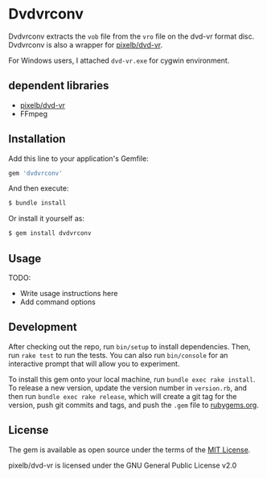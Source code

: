 # Dvdvrconv

  
Dvdvrconv extracts the `vob` file from the `vro` file on the dvd-vr format disc.
Dvdvrconv is also a wrapper for [pixelb/dvd-vr](https://github.com/pixelb/dvd-vr/).

For Windows users, I attached `dvd-vr.exe` for cygwin environment.

## dependent libraries

*  [pixelb/dvd-vr](https://github.com/pixelb/dvd-vr/)
*  FFmpeg

## Installation

Add this line to your application's Gemfile:

```ruby
gem 'dvdvrconv'
```

And then execute:
```ruby
$ bundle install
```
Or install it yourself as:
```ruby
$ gem install dvdvrconv
```


## Usage

TODO:
*  Write usage instructions here
*  Add command options

## Development

After checking out the repo, run `bin/setup` to install dependencies. Then, run `rake test` to run the tests. You can also run `bin/console` for an interactive prompt that will allow you to experiment.

To install this gem onto your local machine, run `bundle exec rake install`. To release a new version, update the version number in `version.rb`, and then run `bundle exec rake release`, which will create a git tag for the version, push git commits and tags, and push the `.gem` file to [rubygems.org](https://rubygems.org).



## License

The gem is available as open source under the terms of the [MIT License](https://opensource.org/licenses/MIT).

pixelb/dvd-vr is licensed under the GNU General Public License v2.0